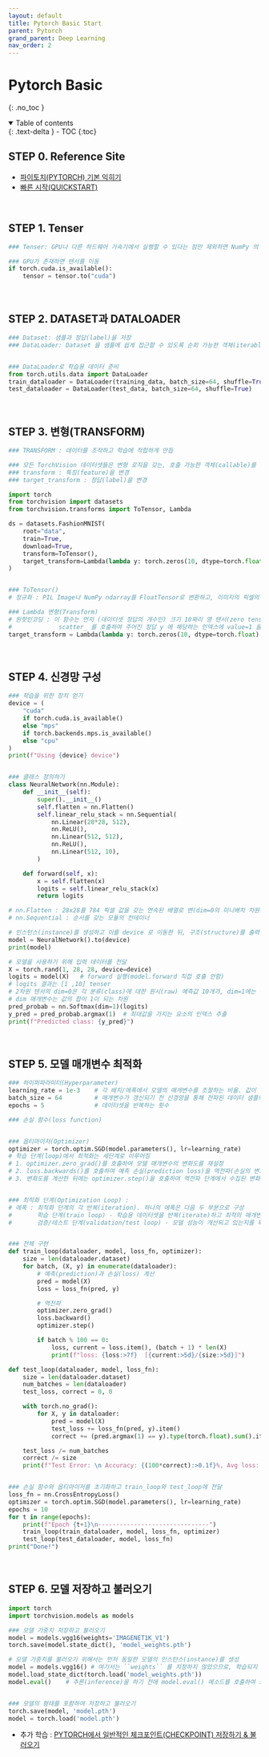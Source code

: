 ```yaml
---
layout: default
title: Pytorch Basic Start
parent: Pytorch
grand_parent: Deep Learning
nav_order: 2
---
```

# Pytorch Basic
{: .no_toc }

<details open markdown="block">
  <summary>
    Table of contents
  </summary>
  {: .text-delta }
- TOC
{:toc}
</details>

<!------------------------------------ STEP ------------------------------------>

## STEP 0. Reference Site

* [파이토치(PYTORCH) 기본 익히기](https://tutorials.pytorch.kr/beginner/basics/intro.html)
* [빠른 시작(QUICKSTART)](https://tutorials.pytorch.kr/beginner/basics/quickstart_tutorial.html)

<!------------------------------------ STEP ------------------------------------>

<br>

## STEP 1. Tenser

```python
### Tenser: GPU나 다른 하드웨어 가속기에서 실행할 수 있다는 점만 제외하면 NumPy 의 ndarray와 유사

### GPU가 존재하면 텐서를 이동
if torch.cuda.is_available():
    tensor = tensor.to("cuda")
```

<!------------------------------------ STEP ------------------------------------>

<br>

## STEP 2. DATASET과 DATALOADER

```python
### Dataset: 샘플과 정답(label)을 저장
### DataLoader: Dataset 을 샘플에 쉽게 접근할 수 있도록 순회 가능한 객체(iterable)로 만듬


### DataLoader로 학습용 데이터 준비
from torch.utils.data import DataLoader
train_dataloader = DataLoader(training_data, batch_size=64, shuffle=True)
test_dataloader = DataLoader(test_data, batch_size=64, shuffle=True)
```

<!------------------------------------ STEP ------------------------------------>

<br>

## STEP 3. 변형(TRANSFORM)

```python
### TRANSFORM : 데이터를 조작하고 학습에 적합하게 만듭

### 모든 TorchVision 데이터셋들은 변형 로직을 갖는, 호출 가능한 객체(callable)를 받는 매개변수 두개를 가짐
### transform : 특징(feature)을 변경
### target_transform : 정답(label)을 변경

import torch
from torchvision import datasets
from torchvision.transforms import ToTensor, Lambda

ds = datasets.FashionMNIST(
    root="data",
    train=True,
    download=True,
    transform=ToTensor(),
    target_transform=Lambda(lambda y: torch.zeros(10, dtype=torch.float).scatter_(0, torch.tensor(y), value=1))
)


### ToTensor() 
# 정규화 : PIL Image나 NumPy ndarray를 FloatTensor로 변환하고, 이미지의 픽셀의 크기(intensity) 값을 [0., 1.] 범위로 비례하여 조정(scale)

### Lambda 변형(Transform) 
# 원핫인코딩 : 이 함수는 먼저 (데이터셋 정답의 개수인) 크기 10짜리 영 텐서(zero tensor)를 만들고, 
#             scatter_ 를 호출하여 주어진 정답 y 에 해당하는 인덱스에 value=1 을 할당
target_transform = Lambda(lambda y: torch.zeros(10, dtype=torch.float).scatter_(dim=0, index=torch.tensor(y), value=1))
```


<!------------------------------------ STEP ------------------------------------>

<br>


## STEP 4. 신경망 구성

```python
### 학습을 위한 장치 얻기
device = (
    "cuda"
    if torch.cuda.is_available()
    else "mps"
    if torch.backends.mps.is_available()
    else "cpu"
)
print(f"Using {device} device")


### 클래스 정의하기
class NeuralNetwork(nn.Module):
    def __init__(self):
        super().__init__()
        self.flatten = nn.Flatten()
        self.linear_relu_stack = nn.Sequential(
            nn.Linear(28*28, 512),
            nn.ReLU(),
            nn.Linear(512, 512),
            nn.ReLU(),
            nn.Linear(512, 10),
        )

    def forward(self, x):
        x = self.flatten(x)
        logits = self.linear_relu_stack(x)
        return logits

# nn.Flatten : 28x28를 784 픽셀 값을 갖는 연속된 배열로 변(dim=0의 미니배치 차원은 유지) ex) 3x28x28 > 3x784
# nn.Sequential : 순서를 갖는 모듈의 컨테이너

# 인스턴스(instance)를 생성하고 이를 device 로 이동한 뒤, 구조(structure)를 출력
model = NeuralNetwork().to(device)
print(model)

# 모델을 사용하기 위해 입력 데이터를 전달
X = torch.rand(1, 28, 28, device=device)
logits = model(X)   # forward 실행(model.forward 직접 호출 안함)
# logits 결과는 [1 ,10] tenser
# 2차원 텐서의 dim=0은 각 분류(class)에 대한 원시(raw) 예측값 10개가, dim=1에는 각 출력의 개별 값들이 해당 
# dim 매개변수는 값의 합이 1이 되는 차원
pred_probab = nn.Softmax(dim=1)(logits) 
y_pred = pred_probab.argmax(1)  # 최대값을 가지는 요소의 인덱스 추출
print(f"Predicted class: {y_pred}")
```

<!------------------------------------ STEP ------------------------------------>

<br>

## STEP 5. 모델 매개변수 최적화

```python
### 하이퍼파라미터(Hyperparameter)
learning_rate = 1e-3    # 각 배치/에폭에서 모델의 매개변수를 조절하는 비율. 값이 작을수록 학습 속도가 느려지고, 값이 크면 학습 중 예측할 수 없는 동작이 발생
batch_size = 64         # 매개변수가 갱신되기 전 신경망을 통해 전파된 데이터 샘플의 수
epochs = 5              # 데이터셋을 반복하는 횟수

### 손실 함수(loss function)


### 옵티마이저(Optimizer)
optimizer = torch.optim.SGD(model.parameters(), lr=learning_rate)
# 학습 단계(loop)에서 최적화는 세단계로 이루어짐
# 1. optimizer.zero_grad()를 호출하여 모델 매개변수의 변화도를 재설정
# 2. loss.backwards()를 호출하여 예측 손실(prediction loss)을 역전파(손실의 변화도를 저장)
# 3. 변화도를 계산한 뒤에는 optimizer.step()을 호출하여 역전파 단계에서 수집된 변화도로 매개변수를 조정


### 최적화 단계(Optimization Loop) : 
# 에폭 : 최적화 단계의 각 반복(iteration). 하나의 에폭은 다음 두 부분으로 구성
#       학습 단계(train loop) - 학습용 데이터셋을 반복(iterate)하고 최적의 매개변수로 수렴
#       검증/테스트 단계(validation/test loop) - 모델 성능이 개선되고 있는지를 확인하기 위해 테스트 데이터셋을 반복(iterate)


### 전체 구현
def train_loop(dataloader, model, loss_fn, optimizer):
    size = len(dataloader.dataset)
    for batch, (X, y) in enumerate(dataloader):
        # 예측(prediction)과 손실(loss) 계산
        pred = model(X)
        loss = loss_fn(pred, y)

        # 역전파
        optimizer.zero_grad()
        loss.backward()
        optimizer.step()

        if batch % 100 == 0:
            loss, current = loss.item(), (batch + 1) * len(X)
            print(f"loss: {loss:>7f}  [{current:>5d}/{size:>5d}]")

def test_loop(dataloader, model, loss_fn):
    size = len(dataloader.dataset)
    num_batches = len(dataloader)
    test_loss, correct = 0, 0

    with torch.no_grad():
        for X, y in dataloader:
            pred = model(X)
            test_loss += loss_fn(pred, y).item()
            correct += (pred.argmax(1) == y).type(torch.float).sum().item()

    test_loss /= num_batches
    correct /= size
    print(f"Test Error: \n Accuracy: {(100*correct):>0.1f}%, Avg loss: {test_loss:>8f} \n")


### 손실 함수와 옵티마이저를 초기화하고 train_loop와 test_loop에 전달
loss_fn = nn.CrossEntropyLoss()
optimizer = torch.optim.SGD(model.parameters(), lr=learning_rate)
epochs = 10
for t in range(epochs):
    print(f"Epoch {t+1}\n-------------------------------")
    train_loop(train_dataloader, model, loss_fn, optimizer)
    test_loop(test_dataloader, model, loss_fn)
print("Done!")
```

<!------------------------------------ STEP ------------------------------------>

<br>

## STEP 6. 모델 저장하고 불러오기

```python
import torch
import torchvision.models as models

### 모델 가중치 저장하고 불러오기
model = models.vgg16(weights='IMAGENET1K_V1')
torch.save(model.state_dict(), 'model_weights.pth')

# 모델 가중치를 불러오기 위해서는 먼저 동일한 모델의 인스턴스(instance)를 생성
model = models.vgg16() # 여기서는 ``weights`` 를 지정하지 않았으므로, 학습되지 않은 모델을 생성합니다.
model.load_state_dict(torch.load('model_weights.pth'))
model.eval()    # 추론(inference)을 하기 전에 model.eval() 메소드를 호출하여 드롭아웃(dropout)과 배치 정규화(batch normalization)를 평가 모드(evaluation mode)로 설정


### 모델의 형태를 포함하여 저장하고 불러오기
torch.save(model, 'model.pth')
model = torch.load('model.pth')
```

* 추가 학습 : [PYTORCH에서 일반적인 체크포인트(CHECKPOINT) 저장하기 & 불러오기](https://tutorials.pytorch.kr/recipes/recipes/saving_and_loading_a_general_checkpoint.html) 